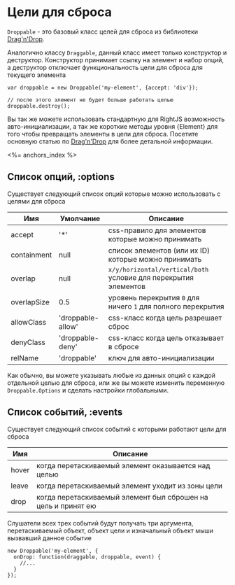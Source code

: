 # Цели для сброса

`Droppable` - это базовый класс целей для сброса из библиотеки [Drag'n'Drop](/plugins/drag-and-drop).

Аналогично классу `Draggable`, данный класс имеет только конструктор и деструктор.
Конструктор принимает ссылку на элемент и набор опций, а деструктор отключает
функциональность цели для сброса для текущего элемента

    var droppable = new Droppable('my-element', {accept: 'div'});

    // после этого элемент не будет больше работать целью
    droppable.destroy();

Вы так же можете использовать стандартную для RightJS возможность авто-инициализации, а
так же короткие методы уровня {Element} для того чтобы превращать элементы в цели для сброса.
Посетите основную статью по [Drag'n'Drop](/plugins/drag-and-drop) для более детальной информации.

<%= anchors_index %>


## Список опций, :options

Существует следующий список опций которые можно использовать с целями для сброса

Имя         | Умолчание         | Описание
------------|-------------------|----------------------------------------------------------------------
accept      | '\*'              | css-правило для элементов которые можно принимать
containment | null              | список элементов (или их ID) которые можно принимать
overlap     | null              | `x/y/horizontal/vertical/both` условие для перекрытия элементов
overlapSize | 0.5               | уровень перекрытия `0` для ничего `1` для полного перекрытия
allowClass  | 'droppable-allow' | css-класс когда цель разрешает сброс
denyClass   | 'droppable-deny'  | css-класс когда цель отказывает в сбросе
relName     | 'droppable'       | ключ для авто-инициализации

Как обычно, вы можете указывать любые из данных опций с каждой отдельной целью для сброса, или
же вы можете изменить переменную `Droppable.Options` и сделать настройки глобальными.


## Список событий, :events

Существует следующий список событий с которыми работают цели для сброса

Имя   | Описание
------|-----------------------------------------------------------------
hover | когда перетаскиваемый элемент оказывается над целью
leave | когда перетаскиваемый элемент уходит из зоны цели
drop  | когда перетаскиваемый элемент был сброшен на цель и принят ею

Слушатели всех трех событий будут получать три аргумента, перетаскиваемый объект, объект цели
и изначальный объект мыши вызвавший данное событие

    new Droppable('my-element', {
      onDrop: function(draggable, droppable, event) {
        //...
      }
    });
